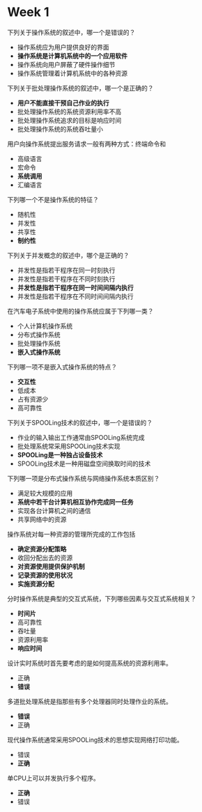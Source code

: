 Week 1
===================================


下列关于操作系统的叙述中，哪一个是错误的？
* 操作系统应为用户提供良好的界面
* **操作系统是计算机系统中的一个应用软件**
* 操作系统向用户屏蔽了硬件操作细节
* 操作系统管理着计算机系统中的各种资源

下列关于批处理操作系统的叙述中，哪一个是正确的？
* **用户不能直接干预自己作业的执行**
* 批处理操作系统的系统资源利用率不高
* 批处理操作系统追求的目标是响应时间
* 批处理操作系统的系统吞吐量小

用户向操作系统提出服务请求一般有两种方式：终端命令和
* 高级语言
* 宏命令
* **系统调用**
* 汇编语言

下列哪一个不是操作系统的特征？
* 随机性
* 并发性
* 共享性
* **制约性**


下列关于并发概念的叙述中，哪个是正确的？
* 并发性是指若干程序在同一时刻执行
* 并发性是指若干程序在不同时刻执行
* **并发性是指若干程序在同一时间间隔内执行**
* 并发性是指若干程序在不同时间间隔内执行


在汽车电子系统中使用的操作系统应属于下列哪一类？
* 个人计算机操作系统
* 分布式操作系统
* 批处理操作系统
* **嵌入式操作系统**


下列哪一项不是嵌入式操作系统的特点？
* **交互性**
* 低成本
* 占有资源少
* 高可靠性


下列关于SPOOLing技术的叙述中，哪一个是错误的？
* 作业的输入输出工作通常由SPOOLing系统完成
* 批处理系统常采用SPOOLing技术实现
* **SPOOLing是一种独占设备技术**
* SPOOLing技术是一种用磁盘空间换取时间的技术


下列哪一项是分布式操作系统与网络操作系统本质区别？
* 满足较大规模的应用
* **系统中若干台计算机相互协作完成同一任务**
* 实现各台计算机之间的通信
* 共享网络中的资源


操作系统对每一种资源的管理所完成的工作包括
* **确定资源分配策略**
* 收回分配出去的资源
* **对资源使用提供保护机制**
* **记录资源的使用状况**
* **实施资源分配**


分时操作系统是典型的交互式系统，下列哪些因素与交互式系统相关？
* **时间片**
* 高可靠性
* 吞吐量
* 资源利用率
* **响应时间**


设计实时系统时首先要考虑的是如何提高系统的资源利用率。
* 正确
* **错误**


多道批处理系统是指那些有多个处理器同时处理作业的系统。
* **错误**
* 正确


现代操作系统通常采用SPOOLing技术的思想实现网络打印功能。
* 错误
* **正确**


单CPU上可以并发执行多个程序。
* **正确**
* 错误

